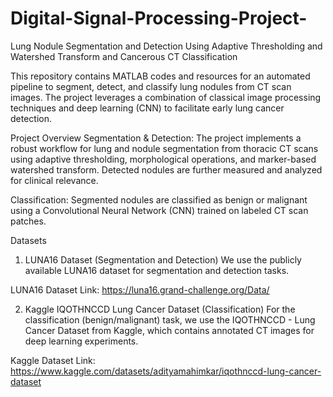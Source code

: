 # Digital-Signal-Processing-Project-
Lung Nodule Segmentation and Detection Using Adaptive Thresholding and Watershed Transform and Cancerous CT Classification 

This repository contains MATLAB codes and resources for an automated pipeline to segment, detect, and classify lung nodules from CT scan images. The project leverages a combination of classical image processing techniques and deep learning (CNN) to facilitate early lung cancer detection.

Project Overview
Segmentation & Detection:
The project implements a robust workflow for lung and nodule segmentation from thoracic CT scans using adaptive thresholding, morphological operations, and marker-based watershed transform. Detected nodules are further measured and analyzed for clinical relevance.

Classification:
Segmented nodules are classified as benign or malignant using a Convolutional Neural Network (CNN) trained on labeled CT scan patches.

Datasets
1. LUNA16 Dataset (Segmentation and Detection)
We use the publicly available LUNA16 dataset for segmentation and detection tasks.

LUNA16 Dataset Link:
https://luna16.grand-challenge.org/Data/

2. Kaggle IQOTHNCCD Lung Cancer Dataset (Classification)
For the classification (benign/malignant) task, we use the IQOTHNCCD - Lung Cancer Dataset from Kaggle, which contains annotated CT images for deep learning experiments.

Kaggle Dataset Link:
https://www.kaggle.com/datasets/adityamahimkar/iqothnccd-lung-cancer-dataset

